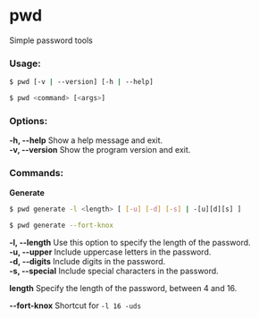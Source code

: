 # pwd
Simple password tools

### Usage:

```bash
$ pwd [-v | --version] [-h | --help]

$ pwd <command> [<args>]
```
       
### Options:
**-h, --help**    Show a help message and exit.<br>
**-v, --version** Show the program version and exit.

### Commands:

**Generate**

```bash
$ pwd generate -l <length> [ [-u] [-d] [-s] | -[u][d][s] ]
            
$ pwd generate --fort-knox
```
			 
**-l, --length**  Use this option to specify the length of the password.<br>
**-u, --upper**   Include uppercase letters in the password.<br>
**-d, --digits**  Include digits in the password.<br>
**-s, --special** Include special characters in the password.

**length** Specify the length of the password, between 4 and 16.
   
**--fort-knox** Shortcut for ```-l 16 -uds```